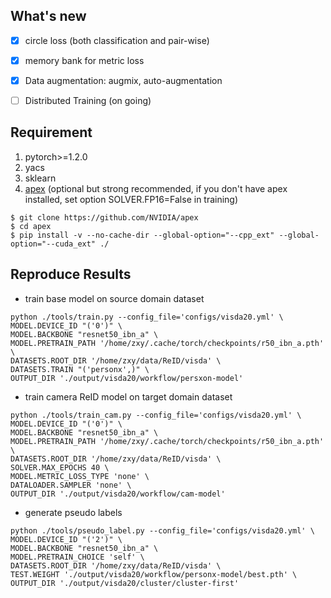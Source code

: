 ## What's new
- [x] circle loss (both classification and pair-wise)
- [x] memory bank for metric loss
- [x] Data augmentation: augmix, auto-augmentation
- [ ] Distributed Training (on going)


## Requirement
1. pytorch>=1.2.0
2. yacs
3. sklearn
4. [apex](https://github.com/NVIDIA/apex) (optional but strong recommended, if you don't have apex
installed, set option SOLVER.FP16=False in training)
````
$ git clone https://github.com/NVIDIA/apex
$ cd apex
$ pip install -v --no-cache-dir --global-option="--cpp_ext" --global-option="--cuda_ext" ./
````


## Reproduce Results
- train base model on source domain dataset
````
python ./tools/train.py --config_file='configs/visda20.yml' \
MODEL.DEVICE_ID "('0')" \
MODEL.BACKBONE "resnet50_ibn_a" \
MODEL.PRETRAIN_PATH '/home/zxy/.cache/torch/checkpoints/r50_ibn_a.pth' \
DATASETS.ROOT_DIR '/home/zxy/data/ReID/visda' \
DATASETS.TRAIN "('personx',)" \
OUTPUT_DIR './output/visda20/workflow/persxon-model'
````
- train camera ReID model on target domain dataset
```
python ./tools/train_cam.py --config_file='configs/visda20.yml' \
MODEL.DEVICE_ID "('0')" \
MODEL.BACKBONE "resnet50_ibn_a" \
MODEL.PRETRAIN_PATH '/home/zxy/.cache/torch/checkpoints/r50_ibn_a.pth' \
DATASETS.ROOT_DIR '/home/zxy/data/ReID/visda' \
SOLVER.MAX_EPOCHS 40 \
MODEL.METRIC_LOSS_TYPE 'none' \
DATALOADER.SAMPLER 'none' \
OUTPUT_DIR './output/visda20/workflow/cam-model'
```

- generate pseudo labels
```
python ./tools/pseudo_label.py --config_file='configs/visda20.yml' \
MODEL.DEVICE_ID "('2')" \
MODEL.BACKBONE "resnet50_ibn_a" \
MODEL.PRETRAIN_CHOICE 'self' \
DATASETS.ROOT_DIR '/home/zxy/data/ReID/visda' \
TEST.WEIGHT './output/visda20/workflow/personx-model/best.pth' \
OUTPUT_DIR './output/visda20/cluster/cluster-first'

```